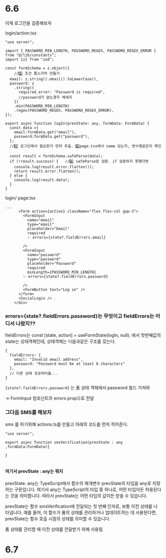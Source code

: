 # 6.6

이제 로그인을 검증해보자

login/action.tsx
``` tsx
"use server";

import { PASSWORD_MIN_LENGTH, PASSWORD_REGEX, PASSWORD_REGEX_ERROR } from "@/lib/constants";
import {z} from "zod";

const formSchema = z.object({
    //3️⃣ 조건 폼스키마 만들기 
  email: z.string().email().toLowerCase(),
  password: z
    .string({
      required_error: "Password is required",
      //password가 없는경우 메세지 
    })
    .min(PASSWORD_MIN_LENGTH)
    .regex(PASSWORD_REGEX, PASSWORD_REGEX_ERROR),
});

export async function logIn(prevState: any, formData: FormData) {
  const data ={
    email:formData.get("email"),
    password:formData.get("password"),
  };
  //1️⃣ 로그인에서 필요한거 먼저 추출. 2️⃣page.tsx에서 name 있는지, 변수명같은지 확인

  const result = formSchema.safeParse(data);
  if (!result.success) {   //4️⃣ safeParse로 검증. if 검증하지 못했다면
    console.log(result.error.flatten());
    return result.error.flatten();
  } else {
    console.log(result.data);
  }
}
```



login/ page.tsx
``` tsx
...
      <form action={action} className="flex flex-col gap-3">
        <FormInput 
          name="email"
          type="email"
          placeholder="Email"
          required
          ✨ errors={state?.fieldErrors.email}
          
        />
        <FormInput
          name="password"
          type="password"
          placeholder="Password"
          required
          minLength={PASSWORD_MIN_LENGTH}
        ✨ errors={state?.fieldErrors.password}

        />
        <FormButton text="Log in" />
      </form>
      <SocialLogin />
    </div>

```
### errors={state?.fieldErrors.password}는 무엇이고 fieldErrors는 어디서 나왔지??

fieldErrors는
const [state, action] = useFormState(logIn, null);
에서 첫번째값의 state는 상태객체인데,
상태객체는 다음과같은 구조를 갖는다.
``` tsx
{
  fieldErrors: {
    email: "Invalid email address",
    password: "Password must be at least 8 characters"
  },
  // 다른 상태 프로퍼티들...
}

```
 `{state?.fieldErrors.password}` 는 폼 상태 객체에서 password 필드 가져와 

 -> FormInput 컴포넌트의 errors prop으로 전달



### 그다음 SMS를 해보자

sms 를 하기위해 actions.ts를 만들고
아래의 코드를 먼저 적어준다.
``` tsx
"use server";

export async function smsVerification(prevState : any ,formData:FormData){

}


```
#### 여기서 prevState : any는 뭐지
prevState: any는 TypeScript에서 함수의 매개변수 prevState의 타입을 any로 지정하는 구문입니다. 여기서 any는 TypeScript의 타입 중 하나로, 어떤 타입이든 허용된다는 것을 의미합니다. 따라서 prevState는 어떤 타입의 값이든 받을 수 있습니다.


prevState는 함수 smsVerification에 전달되는 첫 번째 인자로, 보통 이전 상태를 나타냅니다. 예를 들어, 이 함수가 폼의 상태를 관리하거나 업데이트하는 데 사용된다면, prevState는 함수 호출 시점의 상태를 의미할 수 있습니다.

폼 상태를 관리할 때 이전 상태를 전달받기 위해 사용됩


# 6.7


